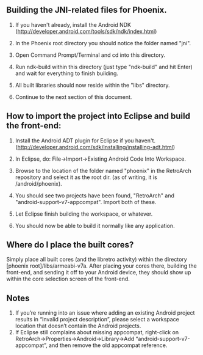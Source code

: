 ## Building the JNI-related files for Phoenix.

   1. If you haven't already, install the Android NDK (http://developer.android.com/tools/sdk/ndk/index.html)

   2. In the Phoenix root directory you should notice the folder named "jni".

   3. Open Command Prompt/Terminal and cd into this directory.

   4. Run ndk-build within this directory (just type "ndk-build" and hit Enter) and wait for everything to finish building.

   5. All built libraries should now reside within the "libs" directory.

   6. Continue to the next section of this document.



## How to import the project into Eclipse and build the front-end:

   1. Install the Android ADT plugin for Eclipse if you haven't. (http://developer.android.com/sdk/installing/installing-adt.html)

   2. In Eclipse, do: File->Import->Existing Android Code Into Workspace.

   3. Browse to the location of the folder named "phoenix" in the RetroArch repository and select it as the root dir. (as of writing, it is /android/phoenix).

   4. You should see two projects have been found, "RetroArch" and "android-support-v7-appcompat". Import both of these.

   5. Let Eclipse finish building the workspace, or whatever.

   6. You should now be able to build it normally like any application.



## Where do I place the built cores?

Simply place all built cores (and the libretro activity) within the directory [phoenix root]/libs/armeabi-v7a.
After placing your cores there, building the front-end, and sending it off to your Android device, they should show up within the core selection screen of the front-end.

## Notes

1. If you’re running into an issue where adding an existing Android project results in “Invalid project description”, please select a workspace location that doesn’t contain the Android projects.
2. If Eclipse still complains about missing appcompat, right-click on RetroArch->Properties->Android->Library->Add “android-support-v7-appcompat”, and then remove the old appcompat reference.
